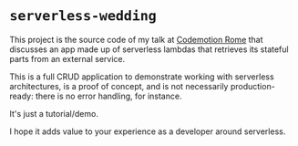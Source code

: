# `serverless-wedding`

This project is the source code of my talk at [Codemotion Rome](https://events.codemotion.com/conferences/rome/2019/speaker/5168/) that discusses an app made up of serverless lambdas that retrieves its stateful parts from an external service.

This is a full CRUD application to demonstrate working with serverless architectures, is a proof of concept, and is not necessarily production-ready: there is no error handling, for instance.

It's just a tutorial/demo.

I hope it adds value to your experience as a developer around serverless.
